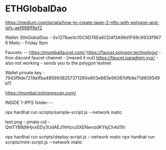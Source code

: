 # ETHGlobalDao

https://medium.com/pinata/how-to-create-layer-2-nfts-with-polygon-and-ipfs-aef998ff8ef2

Wallet: EthGlobalDao - 0x1278ae0c10C9D76Ea6CD4f3A99d1F69c6933f967
6 Matic - Friday 9pm

Faucets: --
    https://mumbaifaucet.com/
    https://faucet.polygon.technology/ - fron discord faucet channel - [maxed it out]
    https://faucet.paradigm.xyz/ - also not working - sends you to the polygon testnet




Wallet private key - 7943f9de7219a1fba4859938257371260e803e883e96387dfb6e71d909549b11


https://mumbai.polygonscan.com/


INSIDE 1-IPFS folder---

npx hardhat run scripts/sample-script.js --network matic

test.png - pinata cid - QmTYB8jNHjvxEDy3UdAEJ1hHzruSXENwnzdKYkjCh4d1Xi

npx hardhat run scripts/deploy-script.js --network matic
npx hardhat run scripts/mint-script.js --network matic
